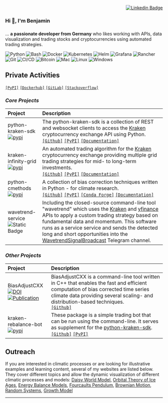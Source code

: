 <div align=right>

[![Linkedin Badge](https://img.shields.io/badge/-LinkedIn-blue?style=flat-square&logo=Linkedin&logoColor=white&link=https://www.linkedin.com/in/benjamin-thomas-schwertfeger/)](https://www.linkedin.com/in/benjamin-thomas-schwertfeger/)

<!-- [![Hits](https://hits.seeyoufarm.com/api/count/incr/badge.svg?url=https%3A%2F%2Fwww.linkedin.com%2Fin%2Fbenjamin-thomas-schwertfeger%2F&count_bg=%23000000&title_bg=%23555555&icon=&icon_color=%23E7E7E7&title=views&edge_flat=false)](https://hits.seeyoufarm.com) -->

</div>

### Hi 👋, I'm Benjamin

<h3 align="center"></h3>

… **a passionate developer from Germany** who likes working with APIs, data
visualization and trading stocks and cryptocurrencies using automated trading
strategies.

<!-- ## Languages and Tools -->

<!-- <p align="left">
  <a href="https://github.com/dsdanielpark">
    <img height="180em" src="https://github-readme-stats-eight-theta.vercel.app/api?username=btschwertfeger&show_icons=true&theme=nord&include_all_commits=true&count_private=true"/>
    <img height="180em" src="https://github-readme-stats-eight-theta.vercel.app/api/top-langs/?username=btschwertfeger&layout=compact&langs_count=8&theme=nord"/>
  </a>
</p> -->

![Python](https://img.shields.io/badge/-Python-black?style=flat-square&logo=Python)
![Bash](https://img.shields.io/badge/-Bash-black?style=flat-square&logo=gnu-bash&logoColor=green)
![Docker](https://img.shields.io/badge/-Docker-black?style=flat-square&logo=Docker)
![Kubernetes](https://img.shields.io/badge/-Kubernetes-black?style=flat-square&logo=Kubernetes)
![Helm](https://img.shields.io/badge/-Helm-black?style=flat-square&logo=helm)
![Grafana](https://img.shields.io/badge/-Grafana-black?style=flat-square&logo=Grafana)
![Rancher](https://img.shields.io/badge/-Rancher-black?style=flat-square&logo=Rancher)
![Git](https://img.shields.io/badge/-Git-black?style=flat-square&logo=git)
![CI/CD](https://img.shields.io/badge/-CI/CD-black?style=flat-square&logo=githubactions) ![Bitcoin](https://img.shields.io/badge/-Bitcoin-black?style=flat-square&logo=Bitcoin)
![Mac](https://img.shields.io/badge/-Mac-black?style=flat-square&logo=apple)
![Linux](https://img.shields.io/badge/-Linux-black?style=flat-square&logo=linux)
![Windows](https://img.shields.io/badge/-Windows-black?style=flat-square&logo=windows)


## Private Activities

[`[PyPI]`](https://pypi.org/user/btschwertfeger/)
[`[Dockerhub]`](https://hub.docker.com/u/btschwertfeger)
[`[GitLab]`](https://codebase.helmholtz.cloud/benjamin.schwertfeger)
[`[Stackoverflow]`](https://stackoverflow.com/users/13618168/benjamin-t-schwertfeger)

### _Core Projects_

| Project                                                                                                                                   | Description                                                                                                                                                                                                                                                                                                                                                                                      |
| :---------------------------------------------------------------------------------------------------------------------------------------- | :----------------------------------------------------------------------------------------------------------------------------------------------------------------------------------------------------------------------------------------------------------------------------------------------------------------------------------------------------------------------------------------------- |
| python-kraken-sdk <br> [![pypi](https://img.shields.io/badge/pypi-python--kraken--sdk-blue)](https://pypi.org/project/python-kraken-sdk/) | The python-kraken-sdk is a collection of REST and websocket clients to access the <a href="https://kraken.com" target="_blank">Kraken</a> cryptocurrency exchange API using Python.<br> [`[Github]`](https://github.com/btschwertfeger/python-kraken-sdk) [`[PyPI]`](https://pypi.org/project/python-kraken-sdk/) [`[Documentation]`](https://python-kraken-sdk.readthedocs.io/en/stable/)                                                                                                                                        |
| kraken-infinity-grid <br> [![pypi](https://img.shields.io/badge/pypi-kraken--infinity--grid-blue)](https://pypi.org/project/kraken-infinity-grid/) | An automated trading algorithm for the <a href="https://kraken.com" target="_blank">Kraken</a> cryptocurrency exchange providing multiple grid trading strategies for mid- to long-term investments.<br> [`[Github]`](https://github.com/btschwertfeger/kraken-infinity-grid) [`[PyPI]`](https://pypi.org/project/kraken-infinity-grid/) [`[Documentation]`](https://kraken-infinity-grid.readthedocs.io/en/stable/)                                                                                                                                        |
| python-cmethods <br> [![pypi](https://img.shields.io/badge/pypi-python--cmethods-blue)](https://pypi.org/project/python-cmethods/)        | A collection of bias correction techniques written in Python - for climate research. <br>[`[Github]`](https://github.com/btschwertfeger/python-cmethods) [`[PyPI]`](https://pypi.org/project/python-cmethods/) [`[Conda Forge]`](https://anaconda.org/conda-forge/python_cmethods) [`[Documentation]`](https://python-cmethods.readthedocs.io/en/stable/)                                                                                                                                                                                                                                         |
| wavetrend-service <br>![Static Badge](https://img.shields.io/badge/project-a?label=private&labelColor=black&color=orange)                 | Including the closed-source command-line tool "wavetrend" which uses the [Kraken](https://kraken.com) and [yfinance](https://github.com/ranaroussi/yfinance) APIs to apply a custom trading strategy based on fundamental data and momentum. This software runs as a service service and sends the detected long and short opportunities into the [WavetrendSignalBroadcast](https://t.me/WavetrendSignalBroadcast) Telegram channel. |

### _Other Projects_

| Project                                                                                                                                                                                                                                                                     | Description                                                                                                                                                                                                                                                                  |
| :-------------------------------------------------------------------------------------------------------------------------------------------------------------------------------------------------------------------------------------------------------------------------- | :--------------------------------------------------------------------------------------------------------------------------------------------------------------------------------------------------------------------------------------------------------------------------- |
| BiasAdjustCXX <br> [![DOI](https://zenodo.org/badge/495881923.svg)](https://zenodo.org/badge/latestdoi/495881923) <br> [![Publication](https://img.shields.io/badge/Publication-doi.org%2F10.1016%2Fj.softx.2023.101379-blue)](https://doi.org/10.1016/j.softx.2023.101379) | BiasAdjustCXX is a command-line tool written in C++ that enables the fast and efficient computation of bias corrected time series climate data providing several scaling- and distribution-based techniques. <br>[`[Github]`](https://github.com/btschwertfeger/BiasAdjustCXX) |
| kraken-rebalance-bot <br> [![pypi](https://img.shields.io/badge/pypi-kraken--rebalance--bot-blue)](https://pypi.org/project/kraken-rebalance-bot/)                                                                                                                          | These package is a simple trading bot that can be run using the command-line. It serves as supplement for the [python-kraken-sdk](https://pypi.org/project/python-kraken-sdk/). <br> [`[Github]`](https://github.com/btschwertfeger/kraken-rebalance-bot) [`[PyPI]`](https://pypi.org/project/kraken-rebalance-bot/)                     |

## Outreach

If you are interested in climatic processes or are looking for illustrative examples and learning content, several of my websites are listed below. They cover different topics and allow the dynamic visualization of different climatic processes and models:
<a href="https://www.awi.de/fileadmin/user_upload/AWI/Forschung/Klimawissenschaft/Dynamik_des_Palaeoklimas/DaisyWorld/index.html" target='_blank'>Daisy World Model</a>,
<a href="https://www.awi.de/fileadmin/user_upload/AWI/Forschung/Klimawissenschaft/Dynamik_des_Palaeoklimas/OrbitalTheoryOfIceAges/index.html" target='_blank'>Orbital Theory of Ice Ages</a>,
<a href="https://www.awi.de/fileadmin/user_upload/AWI/Forschung/Klimawissenschaft/Dynamik_des_Palaeoklimas/EnergyBalanceModels/index.html" target='_blank'>Energy Balance Models</a>,
<a href="https://github.com/btschwertfeger/Foucaults-Pendulum-Website" target='_blank'>Fourcaults Pendulum</a>,
<a href="https://www.awi.de/fileadmin/user_upload/AWI/Forschung/Klimawissenschaft/Dynamik_des_Palaeoklimas/BrownianMotion/index.html" target='_blank'>Brownian Motion</a>,
<a href="https://www.awi.de/fileadmin/user_upload/AWI/Forschung/Klimawissenschaft/Dynamik_des_Palaeoklimas/RandomSystems/index.html" target='_blank'>Random Systems</a>,
<a href="https://b-schwertfeger.de/projects/awi-work/GrowthModel" target='_blank'>Growth Model</a>

<!-- ---

<div align="center" style="display: flex; align-items: center; justify-content:center; mind-width:300px;">
  <a href="https://github.com/anuraghazra/github-readme-stats"><img src="https://github-readme-stats.vercel.app/api?username=btschwertfeger&show_icons=true&theme=gotham" alt="btschwertfeger" title="GitHub-Stats" style="max-height: 100%; width: auto;" /></a>
</div> -->

---


